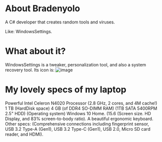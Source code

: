 # About Bradenyolo
A C# developer that creates random tools and viruses.

Like: WindowsSettings.
# What about it?
WindowsSettings is a tweaker, personalization tool, and also a system recovery tool.
Its icon is:
![image](https://user-images.githubusercontent.com/97461027/172520798-f6b18e7b-ca60-4f21-9cc2-496009f12849.png)

# My lovely specs of my laptop
Powerful Intel Celeron N4020 Processor (2.8 GHz, 2 cores, and 4M cache!)
1 TB (HardDisk space)
4 GB (of DDR4 SO-DIMM RAM)
(1TB SATA 5400RPM 2.5" HDD) 
(Operating system) Windows 10 Home.
(15.6 (Screen size. HD Display, and 83% screen-to-body ratio).
A beautiful ergonomic keyboard.
Other specs: (Comprehensive connections including fingerprint sensor, USB 3.2 Type-A (Gen1), USB 3.2 Type-C (Gen1), USB 2.0, Micro SD card reader, and HDMI).
